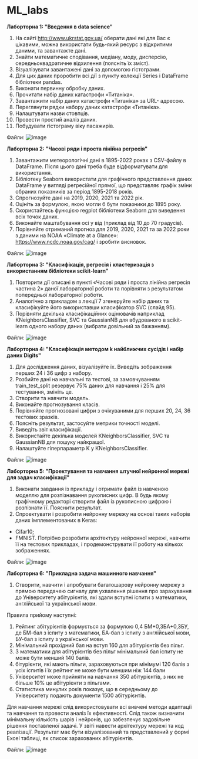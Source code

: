 # ML_labs

**Лаборторна 1: "Введення в data science"**

1. На сайті http://www.ukrstat.gov.ua/ оберати дані які для Вас є цікавими, можна використати будь-який ресурс з відкритими даними, та завантажте дані.
2. Знайти математичне сподівання, медіану, моду, дисперсію, середньоквадратичне відхилення (поясніть їх зміст). 
3. Візуалізувати завантажені дані за допомогою гістограми.
4. Для цих даних проробити всі дії з пункту колекції Series і DataFrame бібліотеки pandas.
5. Виконати первинну обробку даних.
6. Прочитати набір даних катастрофи «Титаніка».
7. Завантажити набір даних катастрофи «Титаніка» за URL- адресою.
8. Переглянути рядки набору даних катастрофи «Титаніка».
9. Налаштувати назви стовпців.
10. Провести простий аналіз даних.
11. Побудувати гістограму віку пасажирів.

Файли:
![image](https://github.com/zerorchik/ML_labs/assets/103893849/6fc8fe3a-22f0-4c76-969f-970cda67e84f)

**Лаборторна 2: "Часові ряди і проста лінійна регресія"**

1. Завантажити метеорологічні дані в 1895-2022 роках з CSV-файлу в DataFrame. Після цього дані треба буде відформатувати для використання.
2. Бібліотеку Seaborn використати для графічного представлення даних DataFrame у вигляді регресійної прямої, що представляє графік зміни обраних показників за період 1895-2018 років. 
3. Спрогнозуйте дані на 2019, 2020, 2021 та 2022 рік.
4. Оцініть за формулою, якою могли б бути показники до 1895 року.
5. Скористайтесь функцією regplot бібліотеки Seaborn для виведення всіх точок даних.
6. Виконайте маштабування осі у від (приклад від 10 до 70 градусів).
7. Порівняйте отриманий прогноз для 2019, 2020, 2021 та за 2022 роки з даними на NOAA «Climate at a Glance»: https://www.ncdc.noaa.gov/cag/ і зробити висновок.

Файли:
![image](https://github.com/zerorchik/ML_labs/assets/103893849/28446fd5-e1fc-4b8e-8e98-1b411b4c97d4)

**Лаборторна 3: "Класифікація, регресія і кластеризація з використанням бібліотеки scikit-learn"**

1. Повторити дії описані в пункті «Часові ряди і проста лінійна регресія частина 2» даної лабораторної роботи та порівняти з результатом попередньої лабораторної роботи.
2. Аналогічно з прикладом з лекції 7 згенеруйте набір даних та класифікуйте його використавши класифікатор SVC (слайд 95). 
3. Порівняти декілька класифікаційних оцінювачів наприклад KNeighborsClassifier, SVC та GaussianNB для вбудованого в scikit-learn одного набору даних (вибрати довільний за бажанням).

Файли:
![image](https://github.com/zerorchik/ML_labs/assets/103893849/76d97092-7ad3-4bc4-a461-928ab0fe7cc0)

**Лаборторна 4: "Класифікація методом k найближчих сусідів і набір даних Digits"**

1. Для дослідження даних, візуалізуйте їх. Виведіть зображення перших 24 і 36 цифр з набору.
2. Розбийте дані на навчальні та тестові, за замовчуванням train_test_split резервує 75% даних для навчання і 25% для тестування, змініть це. 
3. Створити та навчити модель.
4. Виконайте прогнозування класів.
5. Порівняйте прогнозовані цифри з очікуваними для перших 20, 24, 36 тестових зразків.
6. Поясніть результат, застосуйте метрики точності моделі.
7. Виведіть звіт класифікації.
8. Використайте декілька моделей KNeighborsClassifier, SVC та GaussianNB для пошуку найкращої.
9. Налаштуйте гіперпараметр K у KNeighborsClassifier.

Файли:
![image](https://github.com/zerorchik/ML_labs/assets/103893849/6da43a19-c9ab-44fe-91f7-a2ffc28e9cbc)

**Лаборторна 5: "Проектування та навчання штучної нейронної мережi для задач класифiкацiї"**

1. Виконати завдання iз прикладу i отримати файл iз навченою моделлю для розпiзнавання рукописних цифр. В будь якому графiчному редакторi створити файл iз рукописною цифрою i розпiзнати її. Пояснити результат.
2. Спроектувати i розробити нейронну мережу на основi таких наборiв даних iмплементованих в Keras:
- Cifar10;
- FMNIST.
Потрiбно розробити архiтектуру нейронної мережi, навчити її на тестових прикладах, i продемонструвати її роботу на кількох зображеннях.

Файли:
![image](https://github.com/zerorchik/ML_labs/assets/103893849/ec39f1f9-7757-4faf-818d-b64561ffcfe9)

**Лаборторна 6: "Прикладна задача машинного навчання"**

1. Створити, навчити і апробувати багатошарову нейронну мережу з прямою передачею сигналу для ухвалення рішення про зарахування до Університету абітурієнтів, які здали вступні іспити з математики, англійської та української мови.

Правила прийому наступні:
1.	Рейтинг абітурієнтів формується за формулою 0,4 БМ+0,3БА+0,3БУ, де БМ-бал з іспиту з математики, БА-бал з іспиту з англійської мови, БУ-бал з іспиту з української мови.
2.	Мінімальний прохідний бал на вступ 160 для абітурієнтів без пільг.
3.	З математики для абітурієнтів без пільг мінімальний бал іспиту не може бути менший 140 балів.
4.	бітурієнти, які мають пільги, зараховуються при мінімумі 120 балів з усіх іспитів і їх рейтинг не може бути меншим ніж 144 бали
5.	Університет може прийняти на навчання 350 абітурієнтів, з них не більше 10% це абітурієнти з пільгами.
6.	Статистика минулих років показує, що в середньому до Університету подають документи 1500 абітурієнтів.

Для навчання мережі слід використовувати всі вивчені методи адаптації та навчання та провести аналіз їх ефективності. Слід також визначити мінімальну кількість шарів і нейронів, що забезпечує задовільне рішення поставленої задачі. У звіті навести архітектуру мережі та код реалізації. Результат має бути візуалізований та представлений у формі Еxcel таблиці, як список зарахованих абітурієнтів.

Файли:
![image](https://github.com/zerorchik/ML_labs/assets/103893849/b78db246-0cb1-4f5e-ad7f-7d4465aea0a3)
